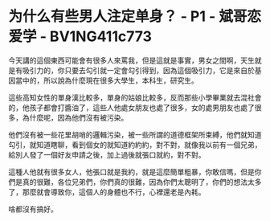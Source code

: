 # 为什么有些男人注定单身？ - P1 - 斌哥恋爱学 - BV1NG411c773

今天講的這個東西可能會有很多人來罵我，但是這就是事實，男女之間啊，天生就是有吸引力的，你只要去勾引就一定會勾引得到，因為這個吸引力，它是來自於基因當中的，所以說為什麼現在很多大學生，本科生，研究生。

這些高知女性的單身漢比較多，單身的姑娘比較多，反而那些小學畢業就去混社會的，他孩子都會打醬油了，這些人他處女朋友也處了很多，女的處男朋友也處了很多，為什麼呢，因為他們沒有被污染。

他們沒有被一些花里胡哨的邏輯污染，被一些所謂的道德框架所束縛，他們就知道勾引，就知道瞎聊，看到個女的就知道約約約，對不對，就像我以前有一個兄弟，給別人發了一個好友申請之後，加上過後就張口就約，對不對。

這種人他就有很多女人，他張口就是我約，就是這麼簡單粗暴，你敢信嗎，但是你們是真的很難，各位兄弟們，你們真的很難，因為你們太聰明了，你們的想法太多了，那麼就會導致你，這個人的身體也不行，心裡還老是內耗。

啥都沒有搞好。